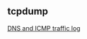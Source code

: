 <h2>tcpdump</h2>

[DNS and ICMP traffic log](https://github.com/iliasnaami/networkAnalysis-/blob/main/Cybersecurity%20incident%20report%20network%20traffic%20analysis.pdf)
